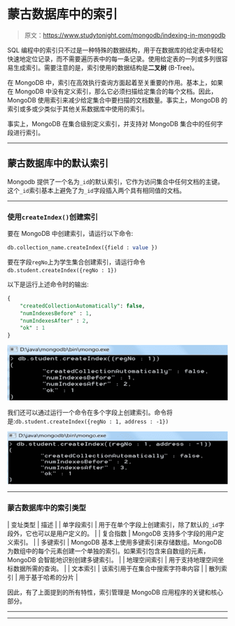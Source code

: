 # 蒙古数据库中的索引

> 原文：<https://www.studytonight.com/mongodb/indexing-in-mongodb>

SQL 编程中的索引只不过是一种特殊的数据结构，用于在数据库的给定表中轻松快速地定位记录，而不需要遍历表中的每一条记录。使用给定表的一列或多列很容易生成索引。需要注意的是，索引使用的数据结构是**二叉树** (B-Tree)。

在 MongoDB 中，索引在高效执行查询方面起着至关重要的作用。基本上，如果在 MongoDB 中没有定义索引，那么它必须扫描给定集合的每个文档。因此，MongoDB 使用索引来减少给定集合中要扫描的文档数量。事实上，MongoDB 的索引或多或少类似于其他关系数据库中使用的索引。

事实上，MongoDB 在集合级别定义索引，并支持对 MongoDB 集合中的任何字段进行索引。

* * *

## 蒙古数据库中的默认索引

Mongodb 提供了一个名为`_id`的默认索引，它作为访问集合中任何文档的主键。这个`_id`索引基本上避免了为`_id`字段插入两个具有相同值的文档。

* * *

### 使用`createIndex()`创建索引

要在 MongoDB 中创建索引，请运行以下命令:

```sql
db.collection_name.createIndex({field : value })
```

要在字段`regNo`上为学生集合创建索引，请运行命令`db.student.createIndex({regNo : 1})`

以下是运行上述命令时的输出:

```sql
{
	"createdCollectionAutomatically": false,
	"numIndexesBefore" : 1,
	"numIndexesAfter" : 2,
	"ok" : 1
}
```

![Creating Index in MongoDB](img/fb35376ea0c8c7bb1c1bd2ab447fa552.png)

我们还可以通过运行一个命令在多个字段上创建索引。命令将是:`db.student.createIndex({regNo : 1, address : -1})`

![Creating Index in MongoDB](img/43a9ff95605fb24fa6051d8e54924f45.png)

* * *

### 蒙古数据库中的索引类型

| 变址类型 | 描述 |
| 单字段索引 | 用于在单个字段上创建索引，除了默认的`_id`字段外，它也可以是用户定义的。 |
| 复合指数 | MongoDB 支持多个字段的用户定义索引。 |
| 多键索引 | MongoDB 基本上使用多键索引来存储数组。MongoDB 为数组中的每个元素创建一个单独的索引。如果索引包含来自数组的元素，MongoDB 会智能地识别创建多键索引。 |
| 地理空间索引 | 用于支持地理空间坐标数据所需的查询。 |
| 文本索引 | 该索引用于在集合中搜索字符串内容 |
| 散列索引 | 用于基于哈希的分片 |

因此，有了上面提到的所有特性，索引管理是 MongoDB 应用程序的关键和核心部分。

* * *

* * *